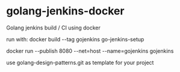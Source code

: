 # golang-jenkins-docker
Golang jenkins build / CI using docker

run with:
docker build --tag gojenkins go-jenkins-setup

docker run --publish 8080 --net=host --name=gojenkins gojenkins

use golang-design-patterns.git as template for your project